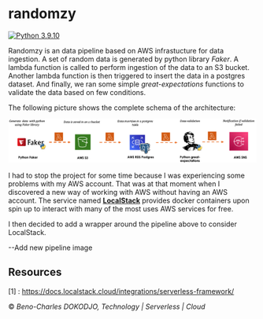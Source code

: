 # randomzy
[![Python 3.9.10](http://img.shields.io/badge/python-3.9.10-blue.svg)](https://www.python.org/downloads/release/python-3910/)

Randomzy is an data pipeline based on AWS infrastucture for data ingestion. A set of random data is generated by python library _Faker_. A lambda function is called to perform ingestion of the data to an S3 bucket. Another lambda function is then triggered to insert the data in a postgres dataset. And finally, we ran some simple _great-expectations_ functions to validate the data based on few conditions.

The following picture shows the complete schema of the architecture:

![Alt text](assets/randomzy_pipeline.png "Title")

I had to stop the project for some time because I was experiencing some problems with my AWS account. That was at that moment when I discovered a new way of working with AWS without having an AWS account. The service named [**LocalStack**](https://docs.localstack.cloud/overview/) provides docker containers upon spin up to interact with many of the most uses AWS services for free.

I then decided to add a wrapper around the pipeline above to consider LocalStack.

--Add new pipeline image

## Resources
[1] : https://docs.localstack.cloud/integrations/serverless-framework/

&copy; *Beno-Charles DOKODJO, Technology | Serverless | Cloud*